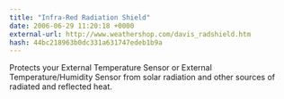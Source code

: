 ```yaml
---
title: "Infra-Red Radiation Shield"
date: 2006-06-29 11:20:18 +0000
external-url: http://www.weathershop.com/davis_radshield.htm
hash: 44bc218963b0dc331a631747edeb1b9a
---
```


Protects your External Temperature Sensor or External Temperature/Humidity Sensor from solar radiation and other sources of radiated and reflected heat.
